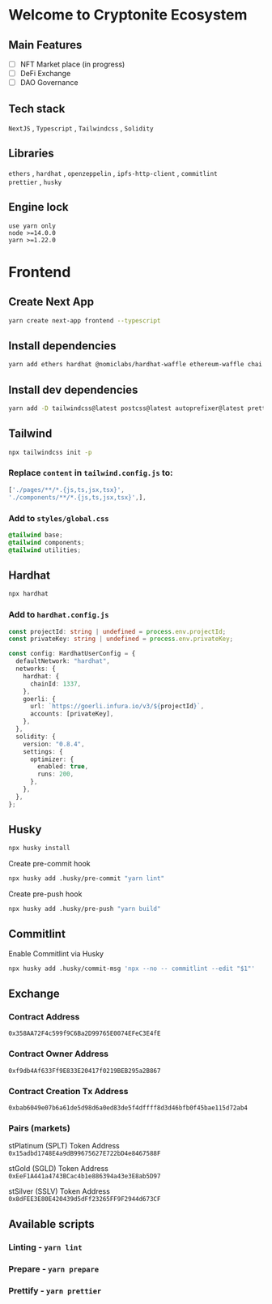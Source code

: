 # Welcome to Cryptonite Ecosystem

## Main Features

- [ ] NFT Market place (in progress)
- [ ] DeFi Exchange
- [ ] DAO Governance

## Tech stack

`NextJS` , `Typescript` , `Tailwindcss` , `Solidity`

## Libraries

`ethers` , `hardhat` , `openzeppelin` , `ipfs-http-client` , `commitlint` \
`prettier` , `husky`

## Engine lock

`use yarn only` \
`node >=14.0.0` \
`yarn >=1.22.0`

# Frontend

## Create Next App

```bash
yarn create next-app frontend --typescript
```

## Install dependencies

```bash
yarn add ethers hardhat @nomiclabs/hardhat-waffle ethereum-waffle chai @nomiclabs/hardhat-ethers web3modal @openzeppelin/contracts ipfs-http-client@50.1.2 axios
```

## Install dev dependencies

```bash
yarn add -D tailwindcss@latest postcss@latest autoprefixer@latest prettier @commitlint/config-conventional @commitlint/cli
```

## Tailwind

```bash
npx tailwindcss init -p
```

### Replace `content` in `tailwind.config.js` to:

```javascript
['./pages/**/*.{js,ts,jsx,tsx}',
'./components/**/*.{js,ts,jsx,tsx}',],
```

### Add to `styles/global.css`

```css
@tailwind base;
@tailwind components;
@tailwind utilities;
```

## Hardhat

```bash
npx hardhat
```

### Add to `hardhat.config.js`

```typescript
const projectId: string | undefined = process.env.projectId;
const privateKey: string | undefined = process.env.privateKey;

const config: HardhatUserConfig = {
  defaultNetwork: "hardhat",
  networks: {
    hardhat: {
      chainId: 1337,
    },
    goerli: {
      url: `https://goerli.infura.io/v3/${projectId}`,
      accounts: [privateKey],
    },
  },
  solidity: {
    version: "0.8.4",
    settings: {
      optimizer: {
        enabled: true,
        runs: 200,
      },
    },
  },
};
```

## Husky

```bash
npx husky install
```

Create pre-commit hook

```bash
npx husky add .husky/pre-commit "yarn lint"
```

Create pre-push hook

```bash
npx husky add .husky/pre-push "yarn build"
```

## Commitlint

Enable Commitlint via Husky

```bash
npx husky add .husky/commit-msg 'npx --no -- commitlint --edit "$1"'
```

## Exchange

### Contract Address

`0x358AA72F4c599f9C6Ba2D99765E0074EFeC3E4fE`

### Contract Owner Address

`0xf9db4Af633Ff9E833E20417f0219BEB295a2B867`

### Contract Creation Tx Address

`0xbab6049e07b6a61de5d98d6a0ed83de5f4dffff8d3d46bfb0f45bae115d72ab4`

### Pairs (markets)

stPlatinum (SPLT) Token Address \
`0x15adbd1748E4a9dB99675627E722bD4e8467588F`

stGold (SGLD) Token Address \
`0xEeF1A441a4743BCac4b1e886394a43e3E8ab5D97`

stSilver (SSLV) Token Address \
`0x8dFEE3E80E420439d5dFf23265FF9F2944d673CF`

## Available scripts

### Linting - `yarn lint`

### Prepare - `yarn prepare`

### Prettify - `yarn prettier`
